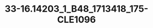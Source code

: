 ---
title: 33-16.14203_1_B48_1713418_175-CLE1096
image: 33-16.14203_1_B48_1713418_175-CLE1096.jpg
brand: sposo
layout: vestito
---